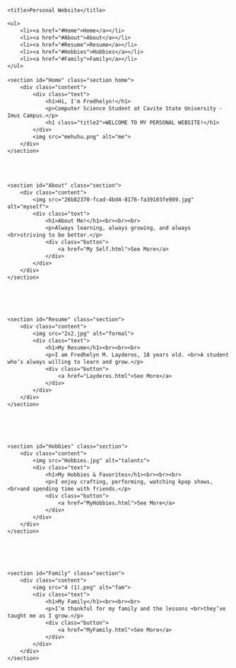 <html>
<head>
    <meta charset="UTF-8">
    <meta name="viewport" content="width=device-width, initial-scale=1.0">
     <link rel="stylesheet" type="text/css" href="Personal Website.css">
     
    <title>Personal Website</title>

</head>
<body>

    <ul>
        <li><a href="#Home">Home</a></li>
        <li><a href="#About">About</a></li>
        <li><a href="#Resume">Resume</a></li>
        <li><a href="#Hobbies">Hobbies</a></li>
        <li><a href="#Family">Family</a></li>
    </ul>

    <section id="Home" class="section home">
        <div class="content">
            <div class="text">
                <h1>Hi, I'm Fredhelyn!</h1>
                <p>Computer Science Student at Cavite State University - Imus Campus.</p>
                <h1 class="title2">WELCOME TO MY PERSONAL WEBSITE!</h1>
            </div>
            <img src="mehuhu.png" alt="me">
        </div>
    </section>
<br><br>

    <section id="About" class="section">
        <div class="content">
            <img src="26b82370-fcad-4bd4-8176-fa39103fe989.jpg" alt="myself">
            <div class="text">
                <h1>About Me!</h1><br><br><br>
                <p>Always learning, always growing, and always <br>striving to be better.</p>
                <div class="button">
                    <a href="My Self.html">See More</a>
                </div>
            </div>
        </div>
    </section>
<br><br><br>

    <section id="Resume" class="section">
        <div class="content">
            <img src="2x2.jpg" alt="formal">
            <div class="text">
                <h1>My Resume</h1><br><br><br>
                <p>I am Fredhelyn M. Layderos, 18 years old. <br>A student who’s always willing to learn and grow.</p>
                <div class="button">
                    <a href="Layderos.html">See More</a>
                </div>
            </div>
        </div>
    </section>
<br><br><br>

    <section id="Hobbies" class="section">
        <div class="content">
            <img src="Hobbies.jpg" alt="talents">
            <div class="text">
                <h1>My Hobbies & Favorites</h1><br><br><br>
                <p>I enjoy crafting, performing, watching kpop shows, <br>and spending time with friends.</p>
                <div class="button">
                    <a href="MyHobbies.html">See More</a>
                </div>
            </div>
        </div>
    </section>
<br><br><br>

    <section id="Family" class="section">
        <div class="content">
            <img src="4 (1).png" alt="fam">
            <div class="text">
                <h1>My Family</h1><br><br><br>
                <p>I’m thankful for my family and the lessons <br>they’ve taught me as I grow.</p>
                <div class="button">
                    <a href="MyFamily.html">See More</a>
                </div>
            </div>
        </div>
    </section>
<br><br><br>
<br><br><br>

</body>

</html>
